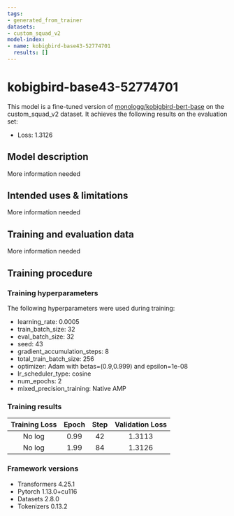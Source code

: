 ```yaml
---
tags:
- generated_from_trainer
datasets:
- custom_squad_v2
model-index:
- name: kobigbird-base43-52774701
  results: []
---
```


<!-- This model card has been generated automatically according to the information the Trainer had access to. You
should probably proofread and complete it, then remove this comment. -->

# kobigbird-base43-52774701

This model is a fine-tuned version of [monologg/kobigbird-bert-base](https://huggingface.co/monologg/kobigbird-bert-base) on the custom_squad_v2 dataset.
It achieves the following results on the evaluation set:
- Loss: 1.3126

## Model description

More information needed

## Intended uses & limitations

More information needed

## Training and evaluation data

More information needed

## Training procedure

### Training hyperparameters

The following hyperparameters were used during training:
- learning_rate: 0.0005
- train_batch_size: 32
- eval_batch_size: 32
- seed: 43
- gradient_accumulation_steps: 8
- total_train_batch_size: 256
- optimizer: Adam with betas=(0.9,0.999) and epsilon=1e-08
- lr_scheduler_type: cosine
- num_epochs: 2
- mixed_precision_training: Native AMP

### Training results

| Training Loss | Epoch | Step | Validation Loss |
|:-------------:|:-----:|:----:|:---------------:|
| No log        | 0.99  | 42   | 1.3113          |
| No log        | 1.99  | 84   | 1.3126          |


### Framework versions

- Transformers 4.25.1
- Pytorch 1.13.0+cu116
- Datasets 2.8.0
- Tokenizers 0.13.2

